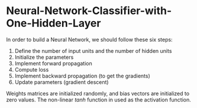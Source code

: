 # Neural-Network-Classifier-with-One-Hidden-Layer
In order to build a Neural Network, we should follow these six steps:

1. Define the number of input units and the number of hidden units
2. Initialize the parameters
3. Implement forward propagation
4. Compute loss
5. Implement backward propagation (to get the gradients)
6. Update parameters (gradient descent)

Weights matrices are initialized randomly, and bias vectors are initialized to zero values. The non-linear *tanh* function in used as the activation function.
